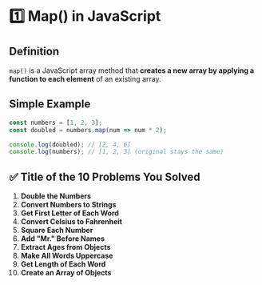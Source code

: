 # 1️⃣ Map() in JavaScript


## Definition

`map()` is a JavaScript array method that **creates a new array by applying a function to each element** of an existing array.

## Simple Example

```javascript
const numbers = [1, 2, 3];
const doubled = numbers.map(num => num * 2);

console.log(doubled); // [2, 4, 6]
console.log(numbers); // [1, 2, 3] (original stays the same)
```

## ✅ Title of the 10 Problems You Solved

1. **Double the Numbers**
2. **Convert Numbers to Strings**
3. **Get First Letter of Each Word**
4. **Convert Celsius to Fahrenheit**
5. **Square Each Number**
6. **Add "Mr." Before Names**
7. **Extract Ages from Objects**
8. **Make All Words Uppercase**
9. **Get Length of Each Word**
10. **Create an Array of Objects**
